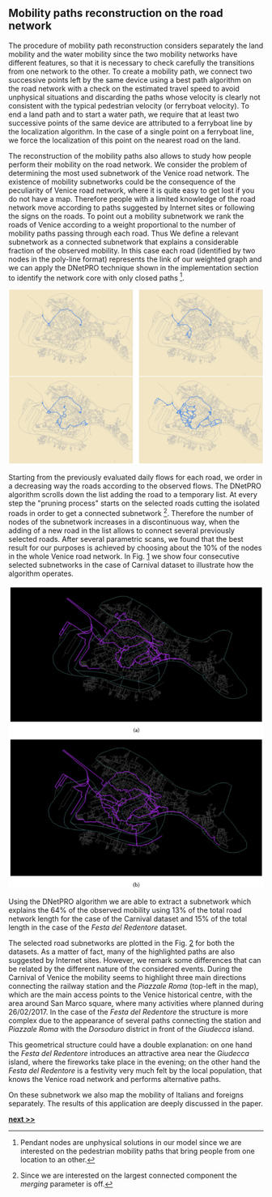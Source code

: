 ## Mobility paths reconstruction on the road network

The procedure of mobility path reconstruction considers separately the land mobility and the water mobility since the two mobility networks have different features, so that it is necessary to check carefully the transitions from one network to the other.
To create a mobility path, we connect two successive points left by the same device using a best path algorithm on the road network with a check on the estimated travel speed to avoid unphysical situations and discarding the paths whose velocity is clearly not consistent with
the typical pedestrian velocity (or ferryboat velocity).
To end a land path and to start a water path, we require that at least two successive points of the same device are attributed to a ferryboat line by the localization algorithm.
In the case of a single point on a ferryboat line, we force the localization of this point on the nearest road on the land.

The reconstruction of the mobility paths also allows to study how people perform their mobility on the road network.
We consider the problem of determining the most used subnetwork of the Venice road network.
The existence of mobility subnetworks could be the consequence of the peculiarity of Venice road network, where it is quite easy to get lost
if you do not have a map.
Therefore people with a limited knowledge of the road network move according to paths suggested by Internet sites or following the signs on the roads.
To point out a mobility subnetwork we rank the roads of Venice according to a weight proportional to the number of mobility paths passing through each road.
Thus We define a relevant subnetwork as a connected subnetwork that explains a considerable fraction of the observed mobility.
In this case each road (identified by two nodes in the poly-line format) represents the link of our weighted graph and we can apply the DNetPRO technique shown in the implementation section to identify the network core with only closed paths [^1].

![From top-left to right-bottom, we plot four mobility subnetworks with increasing number of roads, selected by the DNetPRO algorithm using the Carnival dataset.](../../../../img/venice_step.PNG)

Starting from the previously evaluated daily flows for each road, we order in a decreasing way the roads according to the observed
flows.
The DNetPRO algorithm scrolls down the list adding the road to a temporary list.
At every step the "pruning process" starts on the selected roads cutting the isolated roads in order to get a connected subnetwork [^2].
Therefore the number of nodes of the subnetwork increases in a discontinuous way, when the adding of a new road in the list allows to
connect several previously selected roads.
After several parametric scans, we found that the best result for our purposes is achieved by choosing about the 10% of the nodes in the whole Venice road network.
In Fig. [1](../../../../img/venice_step.PNG) we show four consecutive selected subnetworks in the case of Carnival dataset to illustrate how the algorithm operates.

![Picture (a): selected subnetworks (highlighted in purple) from the road network of the Venice historical centre (in the background), that explain 64% of the recorded mobility in the datasets. The top picture refers to the Carnival mobility during 26/02/2017 and corresponds to 13% of the total length of the Venice road network. The picture (b) refers to the *Festa del Redentore* mobility during 15/07/2017 and corresponds to 15% of the total length of the Venice road network.](../../../../img/venice_result.PNG)

Using the DNetPRO algorithm we are able to extract a subnetwork which explains the 64% of the observed mobility using 13% of the total road network length for the case of the Carnival dataset and 15% of the total length in the case of the *Festa del Redentore* dataset.

The selected road subnetworks are plotted in the Fig. [2](../../../../img/venice_result.PNG) for both the datasets.
As a matter of fact, many of the highlighted paths are also suggested by Internet sites.
However, we remark some differences that can be related by the different nature of the considered events.
During the Carnival of Venice the mobility seems to highlight three main directions connecting the railway station and the *Piazzale Roma* (top-left in the map), which are the main access points to the Venice historical centre, with the area around San Marco square, where many activities where planned during 26/02/2017.
In the case of the *Festa del Redentore* the structure is more complex due to the appearance of several paths connecting the station and *Piazzale Roma* with the *Dorsoduro* district in front of the *Giudecca* island.

This geometrical structure could have a double explanation: on one hand the *Festa del Redentore* introduces an attractive area near the *Giudecca* island, where the fireworks take place in the evening; on the other hand the *Festa del Redentore* is a festivity very much felt by the local population, that knows the Venice road network and performs alternative paths.

On these subnetwork we also map the mobility of Italians and foreigns separately.
The results of this application are deeply discussed in the paper.

[^1]: Pendant nodes are unphysical solutions in our model since we are interested on the pedestrian mobility paths that bring people from one location to an other.

[^2]: Since we are interested on the largest connected component the *merging* parameter is off.

[**next >>**](../BlendNet/README.md)
